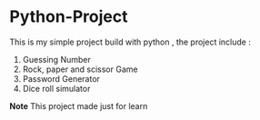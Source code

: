 # Python-Project
This is my simple project build with python , the project include :

1. Guessing Number
2. Rock, paper and scissor Game
3. Password Generator
4. Dice roll simulator



<b>Note</b>
This project made just for learn

